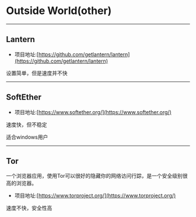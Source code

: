 # Outside World(other)

***

## Lantern 

* 项目地址:[https://github.com/getlantern/lantern](https://github.com/getlantern/lantern)

设置简单，但是速度并不快

***

## SoftEther

* 项目地址:[https://www.softether.org/](https://www.softether.org/)

速度快，但不稳定

适合windows用户

***

## Tor

一个浏览器应用，使用Tor可以很好的隐藏你的网络访问行踪，是一个安全级别很高的浏览器。

* 项目地址:[https://www.torproject.org/](https://www.torproject.org/)

速度不快，安全性高
